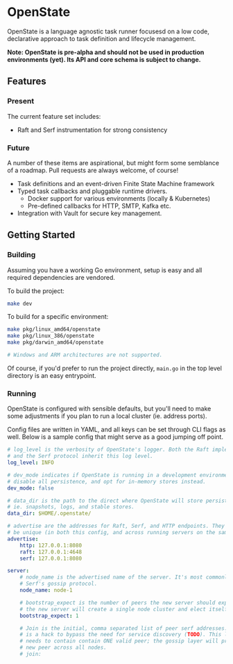 # OpenState

OpenState is a language agnostic task runner focusesd on a low code, declarative approach to
task definition and lifecycle management.

**Note: OpenState is pre-alpha and should not be used in production environments
(yet). Its API and core schema is subject to change.**

## Features

### Present

The current feature set includes:

- Raft and Serf instrumentation for strong consistency

### Future

A number of these items are aspirational, but might form some semblance of a
roadmap. Pull requests are always welcome, of course!

- Task definitions and an event-driven Finite State Machine framework
- Typed task callbacks and pluggable runtime drivers.
  - Docker support for various environments (locally & Kubernetes)
  - Pre-defined callbacks for HTTP, SMTP, Kafka etc.
- Integration with Vault for secure key management.

## Getting Started

### Building

Assuming you have a working Go environment, setup is easy and all required
dependencies are vendored.

To build the project:

```bash
make dev
```

To build for a specific environment:

```bash
make pkg/linux_amd64/openstate
make pkg/linux_386/openstate
make pkg/darwin_amd64/openstate

# Windows and ARM architectures are not supported.
```

Of course, if you'd prefer to run the project directly, `main.go` in the top level
directory is an easy entrypoint.

### Running

OpenState is configured with sensible defaults, but you'll need to make some
adjustments if you plan to run a local cluster (ie. address ports).

Config files are written in YAML, and all keys can be set through CLI flags as
well. Below is a sample config that might serve as a good jumping off point.

```yaml
# log_level is the verbosity of OpenState's logger. Both the Raft implementation
# and the Serf protocol inherit this log level.
log_level: INFO

# dev_mode indicates if OpenState is running in a development environment. It will
# disable all persistence, and opt for in-memory stores instead.
dev_mode: false

# data_dir is the path to the direct where OpenState will store persisted objects
# ie. snapshots, logs, and stable stores.
data_dir: $HOME/.openstate/

# advertise are the addresses for Raft, Serf, and HTTP endpoints. They must
# be unique (in both this config, and across running servers on the same host)
advertise:
    http: 127.0.0.1:8080
    raft: 127.0.0.1:4648
    serf: 127.0.0.1:8080

server:
    # node_name is the advertised name of the server. It's most commonly used in
    # Serf's gossip protocol.
    node_name: node-1

    # bootstrap_expect is the number of peers the new server should expect. If 1,
    # the new server will create a single node cluster and elect itself leader.
    bootstrap_expect: 1

    # Join is the initial, comma separated list of peer serf addresses. This option
    # is a hack to bypass the need for service discovery (TODO). This list only
    # needs to contain contain ONE valid peer; the gossip layer will propogate the
    # new peer across all nodes.
    # join:
```

